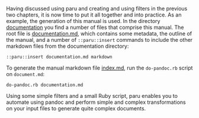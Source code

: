 Having discussed using paru and creating and using filters in the previous two
chapters, it is now time to put it all together and into practice. As an
example, the generation of this manual is used. In the directory
[documentation](documentation/) you find a number of files that comprise this
manual. The root file is [documentation.md](documentation/documentation.md),
which contains some metadata, the outline of the manual, and a number of
``::paru::insert`` commands to include the other markdown files from the
documentation directory:

    ::paru::insert documentation.md markdown

To generate the manual markdown file [index.md](index.md), run the
`do-pandoc.rb` script on `document.md`:

~~~{.bash}
do-pandoc.rb documentation.md
~~~

Using some simple filters and a small Ruby script, paru enables you to
automate using pandoc and perform simple and complex transformations on your
input files to generate quite complex documents.
